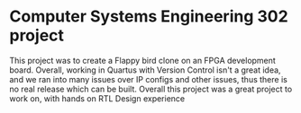 # Computer Systems Engineering 302 project

This project was to create a Flappy bird clone on an FPGA development board. 
Overall, working in Quartus with Version Control isn't a great idea, and we ran into many issues over IP configs and other issues, thus there is no real release which can be built. Overall this project was a great project to work on, with hands on RTL Design experience

